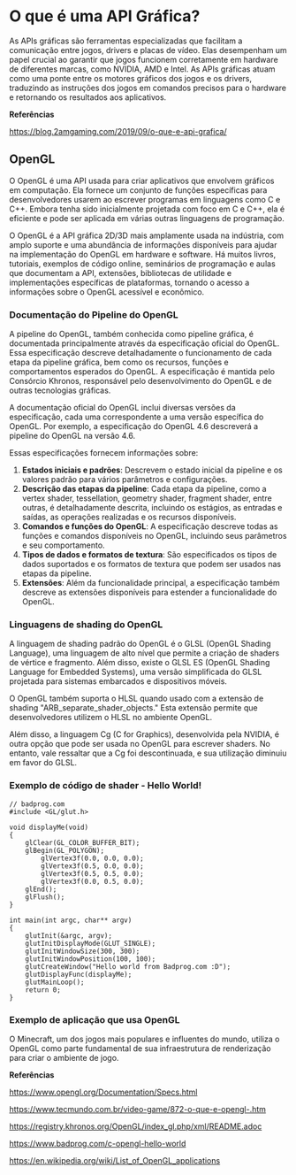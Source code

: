 # O que é uma API Gráfica? 

As APIs gráficas são ferramentas especializadas que facilitam a comunicação entre jogos, drivers e placas de vídeo. Elas desempenham um papel crucial ao garantir que jogos funcionem corretamente em hardware de diferentes marcas, como NVIDIA, AMD e Intel. As APIs gráficas atuam como uma ponte entre os motores gráficos dos jogos e os drivers, traduzindo as instruções dos jogos em comandos precisos para o hardware e retornando os resultados aos aplicativos.

**Referências**

https://blog.2amgaming.com/2019/09/o-que-e-api-grafica/

## OpenGL ##

O OpenGL é uma API usada para criar aplicativos que envolvem gráficos em computação. Ela fornece um conjunto de funções específicas para desenvolvedores usarem ao escrever programas em linguagens como C e C++. Embora tenha sido inicialmente projetada com foco em C e C++, ela é eficiente e pode ser aplicada em várias outras linguagens de programação.

O OpenGL é a API gráfica 2D/3D mais amplamente usada na indústria, com amplo suporte e uma abundância de informações disponíveis para ajudar na implementação do OpenGL em hardware e software. Há muitos livros, tutoriais, exemplos de código online, seminários de programação e aulas que documentam a API, extensões, bibliotecas de utilidade e implementações específicas de plataformas, tornando o acesso a informações sobre o OpenGL acessível e econômico.

### Documentação do Pipeline do OpenGL ###

A pipeline do OpenGL, também conhecida como pipeline gráfica, é documentada principalmente através da especificação oficial do OpenGL. Essa especificação descreve detalhadamente o funcionamento de cada etapa da pipeline gráfica, bem como os recursos, funções e comportamentos esperados do OpenGL. A especificação é mantida pelo Consórcio Khronos, responsável pelo desenvolvimento do OpenGL e de outras tecnologias gráficas.

A documentação oficial do OpenGL inclui diversas versões da especificação, cada uma correspondente a uma versão específica do OpenGL. Por exemplo, a especificação do OpenGL 4.6 descreverá a pipeline do OpenGL na versão 4.6.

Essas especificações fornecem informações sobre:

1. **Estados iniciais e padrões**: Descrevem o estado inicial da pipeline e os valores padrão para vários parâmetros e configurações.
2. **Descrição das etapas da pipeline**: Cada etapa da pipeline, como a vertex shader, tessellation, geometry shader, fragment shader, entre outras, é detalhadamente descrita, incluindo os estágios, as entradas e saídas, as operações realizadas e os recursos disponíveis.
3. **Comandos e funções do OpenGL**: A especificação descreve todas as funções e comandos disponíveis no OpenGL, incluindo seus parâmetros e seu comportamento.
4. **Tipos de dados e formatos de textura**: São especificados os tipos de dados suportados e os formatos de textura que podem ser usados nas etapas da pipeline.
5. **Extensões**: Além da funcionalidade principal, a especificação também descreve as extensões disponíveis para estender a funcionalidade do OpenGL.

### Linguagens de shading do OpenGL ###

A linguagem de shading padrão do OpenGL é o GLSL (OpenGL Shading Language), uma linguagem de alto nível que permite a criação de shaders de vértice e fragmento. Além disso, existe o GLSL ES (OpenGL Shading Language for Embedded Systems), uma versão simplificada do GLSL projetada para sistemas embarcados e dispositivos móveis.

O OpenGL também suporta o HLSL quando usado com a extensão de shading "ARB_separate_shader_objects." Esta extensão permite que desenvolvedores utilizem o HLSL no ambiente OpenGL.

Além disso, a linguagem Cg (C for Graphics), desenvolvida pela NVIDIA, é outra opção que pode ser usada no OpenGL para escrever shaders. No entanto, vale ressaltar que a Cg foi descontinuada, e sua utilização diminuiu em favor do GLSL.

### Exemplo de código de shader - Hello World! ###

```
// badprog.com
#include <GL/glut.h>

void displayMe(void)
{
    glClear(GL_COLOR_BUFFER_BIT);
    glBegin(GL_POLYGON);
        glVertex3f(0.0, 0.0, 0.0);
        glVertex3f(0.5, 0.0, 0.0);
        glVertex3f(0.5, 0.5, 0.0);
        glVertex3f(0.0, 0.5, 0.0);
    glEnd();
    glFlush();
}

int main(int argc, char** argv)
{
    glutInit(&argc, argv);
    glutInitDisplayMode(GLUT_SINGLE);
    glutInitWindowSize(300, 300);
    glutInitWindowPosition(100, 100);
    glutCreateWindow("Hello world from Badprog.com :D");
    glutDisplayFunc(displayMe);
    glutMainLoop();
    return 0;
}
```

### Exemplo de aplicação que usa OpenGL ###

O Minecraft, um dos jogos mais populares e influentes do mundo, utiliza o OpenGL como parte fundamental de sua infraestrutura de renderização para criar o ambiente de jogo.

**Referências**

https://www.opengl.org/Documentation/Specs.html

https://www.tecmundo.com.br/video-game/872-o-que-e-opengl-.htm

https://registry.khronos.org/OpenGL/index_gl.php/xml/README.adoc

https://www.badprog.com/c-opengl-hello-world

https://en.wikipedia.org/wiki/List_of_OpenGL_applications
